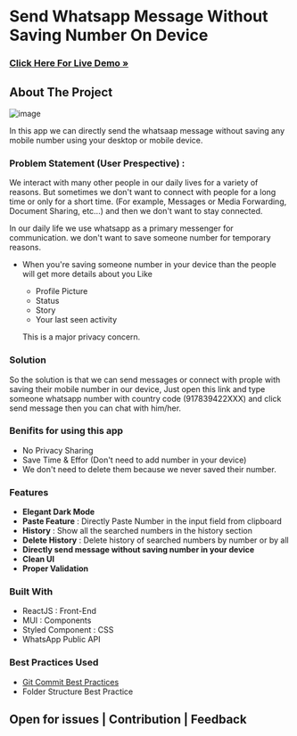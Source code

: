 # Send Whatsapp Message Without Saving Number On Device

<h3><a href="https://programmershri.github.io/Send-Whatsapp-Message/" target="_blank"><strong>Click Here For Live Demo »</strong></a></h3>

<!-- ABOUT THIS PROJECT -->

## About The Project

![image](https://user-images.githubusercontent.com/64357112/183985833-70e6ca7c-53fa-46af-a43c-ed2006fb2d10.png)

In this app we can directly send the whatsaap message without saving any mobile number using your desktop or mobile device.

### Problem Statement (User Prespective) :

We interact with many other people in our daily lives for a variety of reasons. But sometimes we don't want to connect with people for a long time or only for a short time. (For example, Messages or Media Forwarding, Document Sharing, etc...) and then we don't want to stay connected.

In our daily life we use whatsapp as a primary messenger for communication. we don't want to save someone number for temporary reasons.

- When you're saving someone number in your device than the people will get more details about you
  Like

  - Profile Picture
  - Status
  - Story
  - Your last seen activity

  This is a major privacy concern.

### Solution

So the solution is that we can send messages or connect with prople with saving their mobile number in our device,
Just open this link and type someone whatsapp number with country code (917839422XXX) and click send message then you can chat with him/her.

### Benifits for using this app

- No Privacy Sharing
- Save Time & Effor (Don't need to add number in your device)
- We don't need to delete them because we never saved their number.

### Features

- <b>Elegant Dark Mode</b>
- <b>Paste Feature</b> : Directly Paste Number in the input field from clipboard
- <b>History</b> : Show all the searched numbers in the history section
- <b>Delete History</b> : Delete history of searched numbers by number or by all
- <b>Directly send message without saving number in your device</b>
- <b>Clean UI</b>
- <b>Proper Validation</b>

### Built With

- ReactJS : Front-End
- MUI : Components
- Styled Component : CSS
- WhatsApp Public API

### Best Practices Used

- <a href="https://www.freecodecamp.org/news/how-to-write-better-git-commit-messages/" target="_blank"> Git Commit Best Practices </a>
- Folder Structure Best Practice

## Open for issues | Contribution | Feedback
